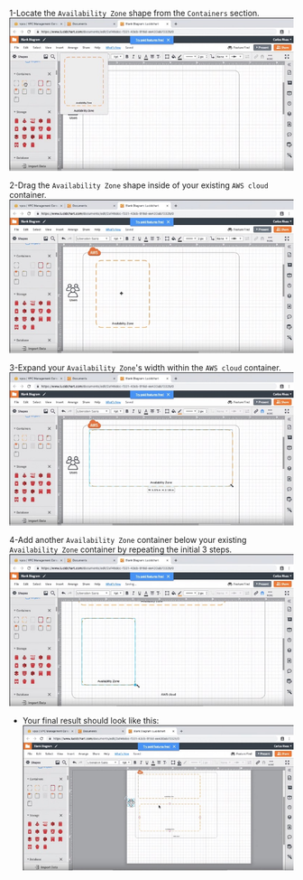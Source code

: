 1-Locate the `Availability Zone` shape from the `Containers` section.  
![16](./image/16.jpg)

2-Drag the `Availability Zone` shape inside of your existing `AWS cloud` container.
![17](./image/17.jpg)  

3-Expand your `Availability Zone`'s width within the `AWS cloud` container.
![18](./image/18.jpg)   

4-Add another `Availability Zone` container below your existing `Availability Zone` container by repeating the initial 3 steps.
![19](./image/19.jpg)   

* Your final result should look like this:
![20](./image/20.jpg)   
